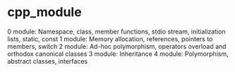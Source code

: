 # cpp_module
0 module: Namespace, class, member functions, stdio stream, initialization lists, static, const
1 module: Memory allocation, references, pointers to members, switch
2 module: Ad-hoc polymorphism, operators overload and orthodox canonical classes
3 module: Inheritance
4 module: Polymorphism, abstract classes, interfaces
